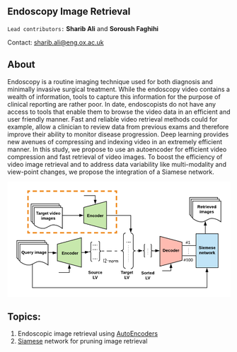 ## Endoscopy Image Retrieval

``Lead contributors:`` **Sharib Ali** and **Soroush Faghihi** 

Contact: <sharib.ali@eng.ox.ac.uk>

## About 

Endoscopy is a routine imaging technique used for both diagnosis and minimally invasive surgical treatment. While the endoscopy video contains a wealth of information, tools to capture this information for the purpose of clinical reporting are rather poor. In date, endoscopists do not have any access to tools that enable them to browse the video data in an efficient and user friendly manner. Fast and reliable video retrieval methods could for example, allow a clinician to review data from previous exams and therefore improve their ability to monitor disease progression. Deep learning provides new avenues of compressing and indexing video in an extremely efficient manner. In this study, we propose to use an autoencoder for efficient video compression and fast retrieval of video images. To boost the efficiency of video image retrieval and to address data variability like multi-modality and view-point changes, we propose the integration of a Siamese network.


![Alt text](images/blockDiagram.png?raw=true "Title")

## Topics:

1. Endoscopic image retrieval using [AutoEncoders](https://github.com/sharibox/endoscopyImageRetrieval/tree/master/endo-autoEncoder)
2. [Siamese](https://github.com/sharibox/endoscopyImageRetrieval/tree/master/endo-siamese) network for pruning image retrieval 
